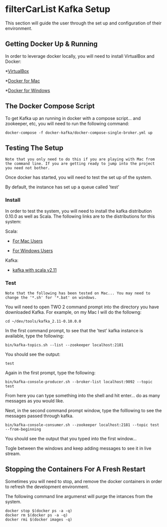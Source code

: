 # filterCarList Kafka Setup

This section will guide the user through the set up and configuration of their environment.

## Getting Docker Up & Running

In order to leverage docker locally, you will need to install VirtualBox and Docker:

*[VirtualBox](https://www.virtualbox.org/wiki/Downloads)

*[Docker for Mac](https://docs.docker.com/engine/installation/mac/)

*[Docker for Windows](https://docs.docker.com/engine/installation/windows/)


## The Docker Compose Script

To get Kafka up an running in docker with a compose script... and zookeeper, etc, you will need to run the following command:

```
docker-compose -f docker-kafka/docker-compose-single-broker.yml up
```

## Testing The Setup

```
Note that you only need to do this if you are playing with Mac from the command line. If you are getting ready to jump into the project you need not bother.
```

Once docker has started, you will need to test the set up of the system.

By default, the instance has set up a queue called 'test'

### Install

In order to test the system, you will need to install the kafka distribution 0.10.0 as well as Scala. The following links are to the distributions for this system:

Scala:

* [For Mac Users](http://sourabhbajaj.com/mac-setup/Scala/README.html)

* [For Windows Users](http://www.scala-lang.org/download/install.html)

Kafka:

* [kafka with scala v2.11](http://kafka.apache.org/downloads.html)

### Test

``` 
Note that the following has been tested on Mac... You may need to change the '*.sh' for '*.bat' on windows.
```

You will need to open TWO 2 command prompt into the directory you have downloaded Kafka. For example, on my Mac I will do the followng:

```
cd ~/dev/tools/kafka_2.11-0.10.0.0
```


In the first command prompt, to see that the 'test' kafka instance is available, type the following:

```
bin/kafka-topics.sh --list --zookeeper localhost:2181
```

You should see the output:

```
test
```

Again in the first prompt, type the following:

```
bin/kafka-console-producer.sh --broker-list localhost:9092 --topic test
```

From here you can type something into the shell and hit enter... do as many messages as you would like.

Next, in the second command prompt window, type the folllowing to see the messages passed through kafka.

```
bin/kafka-console-consumer.sh --zookeeper localhost:2181 --topic test --from-beginning
```

You should see the output that you typed into the first window...

Togle between the windows and keep adding messages to see it in live stream.

## Stopping the Containers For A Fresh Restart

Sometimes you will need to stop, and remove the docker containers in order to refresh the development environment. 

The following command line argumenst will purge the intances from the system.

```
docker stop $(docker ps -a -q)
docker rm $(docker ps -a -q)
docker rmi $(docker images -q)
```


